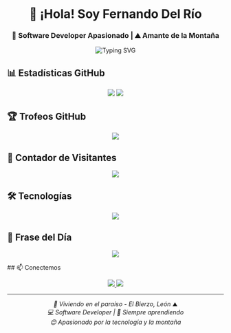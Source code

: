 <h1 align="center">👋 ¡Hola! Soy Fernando Del Río</h1>
<h3 align="center">🎯 Software Developer Apasionado | ⛰️ Amante de la Montaña</h3>

<p align="center">
  <img src="https://readme-typing-svg.herokuapp.com?font=Fira+Code&pause=1000&color=FF6B8B&center=true&vCenter=true&width=435&lines=📍+El+Bierzo%2C+León;💻+Desarrollador+Full+Stack;🌱+Aprendiz+Continuo;⛰️+Amante+de+la+Montaña" alt="Typing SVG" />
</p>

## 📊 Estadísticas GitHub

<p align="center">
  <img src="https://github-readme-stats.vercel.app/api?username=fernando-delrio&show_icons=true&theme=radical&border_color=FF6B8B&bg_color=0D1117" />
  <img src="https://github-readme-stats.vercel.app/api/top-langs/?username=fernando-delrio&layout=compact&theme=radical&border_color=FF6B8B&bg_color=0D1117" />
</p>

## 🏆 Trofeos GitHub

<p align="center">
  <img src="https://github-profile-trophy.vercel.app/?username=fernando-delrio&theme=radical&no-frame=true&no-bg=false&margin-w=4&row=2&column=4" />
</p>

## 👀 Contador de Visitantes

<p align="center">
  <img src="https://komarev.com/ghpvc/?username=fernando-delrio&color=FF6B8B&style=flat" />
</p>

## 🛠️ Tecnologías

<p align="center">
  <img src="https://skillicons.dev/icons?i=js,html,css,react,nodejs,python,git,github,vscode" />
</p>

## 💬 Frase del Día

<p align="center">
  <img src="https://quotes-github-readme.vercel.app/api?type=horizontal&theme=radical&quote=Aprendí%20que%20caer%20no%20es%20fracasar%20sino%20prepararse%20para%20levantarse%20mejor&author=Kase.O" />
</p>
## 📫 Conectemos

<p align="center">
  <a href="https://www.linkedin.com/in/fernando-david-del-rio-96b71168/">
    <img src="https://img.shields.io/badge/LinkedIn-0077B5?style=for-the-badge&logo=linkedin&logoColor=white" />
  </a>
  <a href="fernandogondelrio@gmail.com">
    <img src="https://img.shields.io/badge/Gmail-D14836?style=for-the-badge&logo=gmail&logoColor=white" />
  </a>
</p>

---

<p align="center">
  <i>📍 Viviendo en el paraíso - El Bierzo, León</i> ⛰️<br/>
  <i>💻 Software Developer | 🌱 Siempre aprendiendo</i><br/>
  <i>😊 Apasionado por la tecnología y la montaña</i>
</p>
